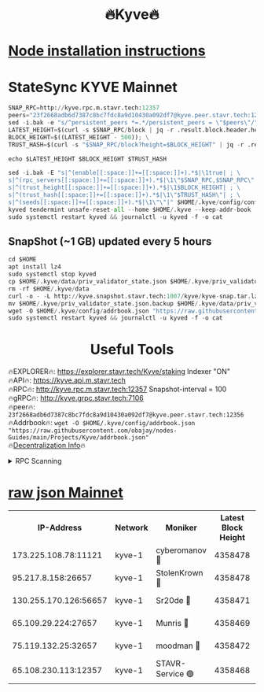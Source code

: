 <h1 align="center"> 🔥Kyve🔥</h1>

[Node installation instructions](https://github.com/obajay/nodes-Guides/tree/main/Projects/Kyve)
=
# StateSync KYVE Mainnet
```python
SNAP_RPC=http://kyve.rpc.m.stavr.tech:12357
peers="23f2668adb6d7387c8bc7fdc8a9d10430a092df7@kyve.peer.stavr.tech:12356"
sed -i.bak -e "s/^persistent_peers *=.*/persistent_peers = \"$peers\"/" $HOME/.kyve/config/config.toml
LATEST_HEIGHT=$(curl -s $SNAP_RPC/block | jq -r .result.block.header.height); \
BLOCK_HEIGHT=$((LATEST_HEIGHT - 500)); \
TRUST_HASH=$(curl -s "$SNAP_RPC/block?height=$BLOCK_HEIGHT" | jq -r .result.block_id.hash)

echo $LATEST_HEIGHT $BLOCK_HEIGHT $TRUST_HASH

sed -i.bak -E "s|^(enable[[:space:]]+=[[:space:]]+).*$|\1true| ; \
s|^(rpc_servers[[:space:]]+=[[:space:]]+).*$|\1\"$SNAP_RPC,$SNAP_RPC\"| ; \
s|^(trust_height[[:space:]]+=[[:space:]]+).*$|\1$BLOCK_HEIGHT| ; \
s|^(trust_hash[[:space:]]+=[[:space:]]+).*$|\1\"$TRUST_HASH\"| ; \
s|^(seeds[[:space:]]+=[[:space:]]+).*$|\1\"\"|" $HOME/.kyve/config/config.toml
kyved tendermint unsafe-reset-all --home $HOME/.kyve --keep-addr-book
sudo systemctl restart kyved && journalctl -u kyved -f -o cat
```

## SnapShot (~1 GB) updated every 5 hours
```python
cd $HOME
apt install lz4
sudo systemctl stop kyved
cp $HOME/.kyve/data/priv_validator_state.json $HOME/.kyve/priv_validator_state.json.backup
rm -rf $HOME/.kyve/data
curl -o - -L http://kyve.snapshot.stavr.tech:1007/kyve/kyve-snap.tar.lz4 | lz4 -c -d - | tar -x -C $HOME/.kyve --strip-components 2
mv $HOME/.kyve/priv_validator_state.json.backup $HOME/.kyve/data/priv_validator_state.json
wget -O $HOME/.kyve/config/addrbook.json "https://raw.githubusercontent.com/obajay/nodes-Guides/main/Projects/Kyve/addrbook.json"
sudo systemctl restart kyved && journalctl -u kyved -f -o cat
```

<h1 align="center"> Useful Tools</h1>

🔥EXPLORER🔥:     https://explorer.stavr.tech/Kyve/staking        Indexer "ON" \
🔥API🔥: 			 		https://kyve.api.m.stavr.tech \
🔥RPC🔥:          http://kyve.rpc.m.stavr.tech:12357	              Snapshot-interval = 100 \
🔥gRPC🔥:         http://kyve.grpc.stavr.tech:7106 \
🔥peer🔥:					`23f2668adb6d7387c8bc7fdc8a9d10430a092df7@kyve.peer.stavr.tech:12356` \
🔥Addrbook🔥:    ```wget -O $HOME/.kyve/config/addrbook.json "https://raw.githubusercontent.com/obajay/nodes-Guides/main/Projects/Kyve/addrbook.json"``` \
🔥[Decentralization Info](https://github.com/obajay/StateSync-snapshots/tree/main/Projects/Kyve/Decentralization)🔥

<details>
<summary>RPC Scanning</summary>

<h2 align="center"> We scan nodes in real time every 4 hours. And we provide the final result of RPC endpoints.
We cannot influence the operation of these nodes in any way. </h2>


```python
If Voting Power is higher than 0 --> then the Node is a validator of the network and may be subject to attack and be a potential threat to the chain.
```
```python
We marked such validators with a red symbol
```

</details>

[raw json Mainnet](https://rpc-check.kyvem.stavr.tech/kyvem/rpc-kyvem-result.json)
=



<table><tr><th>IP-Address</th><th>Network</th><th>Moniker</th><th>Latest Block Height</th><th>Earliest Block Height</th><th>Catching Up</th><th>Tx Index</th><th>Voting Power</th><th>Scan Time</th></tr><tr><td>173.225.108.78:11121</td><td>kyve-1</td><td>cyberomanov 🔴</td><td>4358478</td><td>2942901</td><td>False</td><td>on</td><td>67836</td><td>2024-01-05T13:31:21.071874941UTC</td></tr><tr><td>95.217.8.158:26657</td><td>kyve-1</td><td>StolenKrown 🔴</td><td>4358478</td><td>4140001</td><td>False</td><td>on</td><td>8698</td><td>2024-01-05T13:31:20.391399920UTC</td></tr><tr><td>130.255.170.126:56657</td><td>kyve-1</td><td>Sr20de 🔴</td><td>4358471</td><td>4172401</td><td>False</td><td>off</td><td>5729</td><td>2024-01-05T13:30:36.711113420UTC</td></tr><tr><td>65.109.29.224:27657</td><td>kyve-1</td><td>Munris 🔴</td><td>4358469</td><td>4258469</td><td>False</td><td>off</td><td>27426</td><td>2024-01-05T13:30:26.022563171UTC</td></tr><tr><td>75.119.132.25:32657</td><td>kyve-1</td><td>moodman 🔴</td><td>4358472</td><td>4258472</td><td>False</td><td>off</td><td>6872</td><td>2024-01-05T13:30:41.202072599UTC</td></tr><tr><td>65.108.230.113:12357</td><td>kyve-1</td><td>STAVR-Service 🟢</td><td>4358468</td><td>4358001</td><td>False</td><td>on</td><td>0</td><td>2024-01-05T13:30:19.539119675UTC</td></tr></table>
